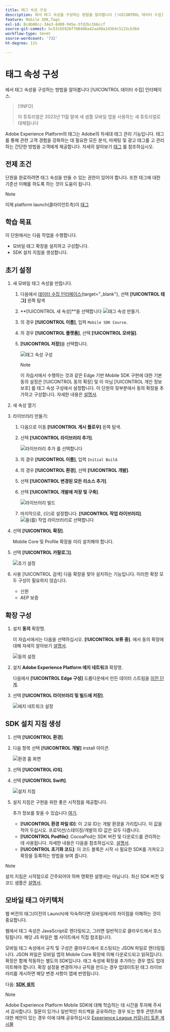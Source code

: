 ```yaml
---
title: 태그 속성 구성
description: 에서 태그 속성을 구성하는 방법을 알아봅니다 [!UICONTROL 데이터 수집] 인터페이스.
feature: Mobile SDK,Tags
exl-id: 0c4b00cc-34e3-4d08-945e-3fd2bc1b6ccf
source-git-commit: bc53cb5926f708408a42aa98a1d364c5125cb36d
workflow-type: tm+mt
source-wordcount: '732'
ht-degree: 11%

---
```


# 태그 속성 구성

에서 태그 속성을 구성하는 방법을 알아봅니다 [!UICONTROL 데이터 수집] 인터페이스.

>[!INFO]
>
> 이 튜토리얼은 2023년 11월 말에 새 샘플 모바일 앱을 사용하는 새 튜토리얼로 대체됩니다

Adobe Experience Platform의 태그는 Adobe의 차세대 태그 관리 기능입니다. 태그를 통해 관련 고객 경험을 강화하는 데 필요한 모든 분석, 마케팅 및 광고 태그를 고 관리하는 간단한 방법을 고객에게 제공합니다. 자세히 알아보기 [태그](https://experienceleague.adobe.com/docs/experience-platform/tags/home.html) 를 참조하십시오.

## 전제 조건

단원을 완료하려면 태그 속성을 만들 수 있는 권한이 있어야 합니다. 또한 태그에 대한 기준선 이해를 하도록 하는 것이 도움이 됩니다.

>[!NOTE]
>
> 이제 platform launch(클라이언트측)이 [태그](https://experienceleague.adobe.com/docs/experience-platform/tags/home.html?lang=ko-KR)

## 학습 목표

이 단원에서는 다음 작업을 수행합니다.

* 모바일 태그 확장을 설치하고 구성합니다.
* SDK 설치 지침을 생성합니다.

## 초기 설정

1. 새 모바일 태그 속성을 만듭니다.
   1. 다음에서 [데이터 수집 인터페이스](https://experience.adobe.com/data-collection/){target="_blank"}, 선택 **[!UICONTROL 태그]** 왼쪽 탐색
   1. **[!UICONTROL 새 속성]**을 선택합니다
      ![태그 속성 만들기](assets/mobile-tags-new-property.png).
   1. 의 경우 **[!UICONTROL 이름]**, 입력 `Mobile SDK Course`.
   1. 의 경우 **[!UICONTROL 플랫폼]**, 선택 **[!UICONTROL 모바일]**.
   1. **[!UICONTROL 저장]**&#x200B;을 선택합니다.

      ![태그 속성 구성](assets/mobile-tags-property-config.png)

      >[!NOTE]
      >
      > 이 자습서에서 수행하는 것과 같은 Edge 기반 Mobile SDK 구현에 대한 기본 동의 설정은 [!UICONTROL 동의 확장] 및 이 아님 [!UICONTROL 개인 정보 보호] 를 태그 속성 구성에서 설정합니다. 이 단원의 뒷부분에서 동의 확장을 추가하고 구성합니다. 자세한 내용은 [설명서](https://developer.adobe.com/client-sdks/documentation/privacy-and-gdpr/).


1. 새 속성 열기
1. 라이브러리 만들기:

   1. 다음으로 이동 **[!UICONTROL 게시 플로우]** 왼쪽 탐색.
   1. 선택 **[!UICONTROL 라이브러리 추가]**.

      ![라이브러리 추가 를 선택합니다](assets/mobile-tags-create-library.png)

   1. 의 경우 **[!UICONTROL 이름]**, 입력 `Initial Build`.
   1. 의 경우 **[!UICONTROL 환경]**, 선택 **[!UICONTROL 개발]**.
   1. 선택  **[!UICONTROL 변경된 모든 리소스 추가]**.
   1. 선택 **[!UICONTROL 개발에 저장 및 구축]**.

      ![라이브러리 빌드](assets/mobile-tags-save-library.png)

   1. 마지막으로, (으)로 설정합니다. **[!UICONTROL 작업 라이브러리]**.
      ![을(를) 작업 라이브러리로 선택합니다](assets/mobile-tags-working-library.png)
1. 선택 **[!UICONTROL 확장]**.

   Mobile Core 및 Profile 확장을 미리 설치해야 합니다.

1. 선택 **[!UICONTROL 카탈로그]**.

   ![초기 설정](assets/mobile-tags-starting.png)

1. 사용 [!UICONTROL 검색] 다음 확장을 찾아 설치하는 기능입니다. 이러한 확장 모두 구성이 필요하지 않습니다.
   * 신원
   * AEP 보증

## 확장 구성

1. 설치 **동의** 확장명.

   이 자습서에서는 다음을 선택하십시오. **[!UICONTROL 보류 중]**. 에서 동의 확장에 대해 자세히 알아보기 [설명서](https://developer.adobe.com/client-sdks/documentation/consent-for-edge-network/).

   ![동의 설정](assets/mobile-tags-extension-consent.png)

1. 설치 **Adobe Experience Platform 에지 네트워크** 확장명.

   다음에서 **[!UICONTROL Edge 구성]** 드롭다운에서 만든 데이터 스트림을 [이전 단계](create-datastream.md).

1. 선택 **[!UICONTROL 라이브러리 및 빌드에 저장]**.

   ![에지 네트워크 설정](assets/mobile-tags-extension-edge.png)


## SDK 설치 지침 생성

1. 선택 **[!UICONTROL 환경]**.

1. 다음 항목 선택 **[!UICONTROL 개발]** install 아이콘.

   ![환경 홈 화면](assets/mobile-tags-environments.png)

1. 선택 **[!UICONTROL iOS]**.

1. 선택 **[!UICONTROL Swift]**.

   ![설치 지침](assets/mobile-tags-install-instructions.png)

1. 설치 지침은 구현을 위한 좋은 시작점을 제공합니다.

   추가 정보를 찾을 수 있습니다 [여기](https://developer.adobe.com/client-sdks/documentation/getting-started/get-the-sdk/).

   * **[!UICONTROL 환경 파일 ID]**: 이 고유 ID는 개발 환경을 가리킵니다. 이 값을 적어 두십시오. 프로덕션/스테이징/개발의 ID 값은 모두 다릅니다.
   * **[!UICONTROL Podfile]**: CocoaPod는 SDK 버전 및 다운로드를 관리하는 데 사용됩니다. 자세한 내용은 다음을 참조하십시오. [설명서](https://cocoapods.org/).
   * **[!UICONTROL 초기화 코드]**: 이 코드 블록은 시작 시 필요한 SDK를 가져오고 확장을 등록하는 방법을 보여 줍니다.

>[!NOTE]
>설치 지침은 시작점으로 간주되어야 하며 명확한 설명서는 아닙니다. 최신 SDK 버전 및 코드 샘플은 [설명서](https://developer.adobe.com/client-sdks/documentation/).

## 모바일 태그 아키텍처

웹 버전의 태그(이전의 Launch)에 익숙하다면 모바일에서의 차이점을 이해하는 것이 중요합니다.

웹에서 태그 속성은 JavaScript로 렌더링되고, 그러면 일반적으로 클라우드에서 호스팅됩니다. 해당 JS 파일은 웹 사이트에서 직접 참조됩니다.

모바일 태그 속성에서 규칙 및 구성은 클라우드에서 호스팅되는 JSON 파일로 렌더링됩니다. JSON 파일은 모바일 앱의 Mobile Core 확장에 의해 다운로드되고 읽혀집니다. 확장은 함께 작동하는 별도의 SDK입니다. 태그 속성에 확장을 추가하는 경우 앱도 업데이트해야 합니다. 확장 설정을 변경하거나 규칙을 만드는 경우 업데이트된 태그 라이브러리를 게시하면 해당 변경 사항이 앱에 반영됩니다.

다음: **[SDK 설치](install-sdks.md)**

>[!NOTE]
>
>Adobe Experience Platform Mobile SDK에 대해 학습하는 데 시간을 투자해 주셔서 감사합니다. 질문이 있거나 일반적인 피드백을 공유하려는 경우 또는 향후 콘텐츠에 대한 제안이 있는 경우 이에 대해 공유하십시오 [Experience League 커뮤니티 토론 게시물](https://experienceleaguecommunities.adobe.com/t5/adobe-experience-platform-data/tutorial-discussion-implement-adobe-experience-cloud-in-mobile/td-p/443796)